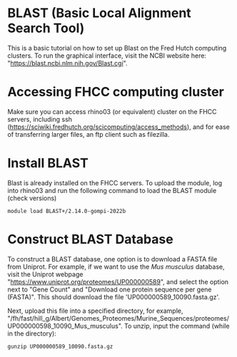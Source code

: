 # BLAST (Basic Local Alignment Search Tool)
This is a basic tutorial on how to set up Blast on the Fred Hutch computing clusters. To run the graphical interface, visit the NCBI website here: "https://blast.ncbi.nlm.nih.gov/Blast.cgi".

# Accessing FHCC computing cluster
Make sure you can access rhino03 (or equivalent) cluster on the FHCC servers, including ssh (https://sciwiki.fredhutch.org/scicomputing/access_methods), and for ease of transferring larger files, an ftp client such as filezilla.

# Install BLAST
Blast is already installed on the FHCC servers.  To upload the module, log into rhino03 and run the following command to load the BLAST module (check versions) 
```
module load BLAST+/2.14.0-gompi-2022b
```

# Construct BLAST Database
To construct a BLAST database, one option is to download a FASTA file from Uniprot.  For example, if we want to use the _Mus musculus_ database, visit the Uniprot webpage "https://www.uniprot.org/proteomes/UP000000589", and select the option next to "Gene Count" and "Download one protein sequence per gene (FASTA)".  This should download the file 'UP000000589_10090.fasta.gz'.  

Next, upload this file into a specified directory, for example, "/fh/fast/hill_g/Albert/Genomes_Proteomes/Murine_Sequences/proteomes/UP000000598_10090_Mus_musculus".  To unzip, input the command (while in the directory):
```
gunzip UP000000589_10090.fasta.gz
```
